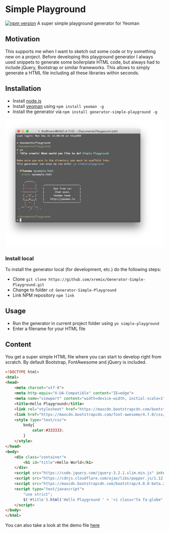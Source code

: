 # Simple Playground
[![npm version](https://badge.fury.io/js/generator-simple-playground.svg)](https://badge.fury.io/js/generator-simple-playground)
A super simple playground generator for Yeoman

## Motivation
This supports me when I want to sketch out some code or try something new on a project. 
Before developing this playground generator I always used snippets to generate some boilerplate HTML code, but always had to include jQuery, Bootstrap or similar frameworks. This allows to simply generate a HTML file including all these libraries within seconds.

## Installation


- Install [node.js](https://nodejs.org/en/)
- Install [yeoman](http://yeoman.io) using `npm install yeoman -g`
- Install the generator via `npm install generator-simple-playground -g`

![Sample Screenshot](https://raw.githubusercontent.com/xremix/Generator-Simple-Playground/master/Sample-Screenshot.png)

### Install local

To install the generator local (for development, etc.) do the following steps:

- Clone `git clone https://github.com/xremix/Generator-Simple-Playground.git`
- Change to folder `cd Generator-Simple-Playground`
- Link NPM repository `npm link`

## Usage

- Run the generator in current project folder using `yo simple-playground`
- Enter a filename for your HTML file

## Content

You get a super simple HTML file where you can start to develop right from scratch.
By default Bootstrap, FontAwesome and jQuery is included.

```HTML
<!DOCTYPE html>
<html>
<head>
	<meta charset="utf-8">
    <meta http-equiv="X-UA-Compatible" content="IE=edge">
    <meta name="viewport" content="width=device-width, initial-scale=1">
	<title>Hello Playground</title>
	<link rel="stylesheet" href="https://maxcdn.bootstrapcdn.com/bootstrap/4.0.0-beta.2/css/bootstrap.min.css" integrity="sha384-PsH8R72JQ3SOdhVi3uxftmaW6Vc51MKb0q5P2rRUpPvrszuE4W1povHYgTpBfshb" crossorigin="anonymous">
	<link href="https://maxcdn.bootstrapcdn.com/font-awesome/4.7.0/css/font-awesome.min.css" rel="stylesheet">
	<style type="text/css">
		body{
			color:#333333;
		}
	</style>
</head>
<body>
	<div class="container">
		<h1 id="title">Hello World</h1>
	</div>
	<script src="https://code.jquery.com/jquery-3.2.1.slim.min.js" integrity="sha384-KJ3o2DKtIkvYIK3UENzmM7KCkRr/rE9/Qpg6aAZGJwFDMVNA/GpGFF93hXpG5KkN" crossorigin="anonymous"></script>
	<script src="https://cdnjs.cloudflare.com/ajax/libs/popper.js/1.12.3/umd/popper.min.js" integrity="sha384-vFJXuSJphROIrBnz7yo7oB41mKfc8JzQZiCq4NCceLEaO4IHwicKwpJf9c9IpFgh" crossorigin="anonymous"></script>
	<script src="https://maxcdn.bootstrapcdn.com/bootstrap/4.0.0-beta.2/js/bootstrap.min.js" integrity="sha384-alpBpkh1PFOepccYVYDB4do5UnbKysX5WZXm3XxPqe5iKTfUKjNkCk9SaVuEZflJ" crossorigin="anonymous"></script>
	<script type="text/javascript">
		"use strict";
		$('#title').html('Hello Playground ' + '<i class="fa fa-globe" aria-hidden="true"></i>');
	</script>
</body>
</html>
```

You can also take a look at the demo file [here](https://github.com/xremix/Generator-Simple-Playground/blob/master/Demo-File.html)
